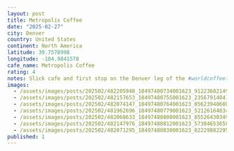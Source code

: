 ```yaml
---
layout: post
title: Metropolis Coffee
date: "2025-02-27"
city: Denver
country: United States
continent: North America
latitude: 39.7578998
longitude: -104.9841578
cafe_name: Metropolis Coffee
rating: 4
notes: Slick cafe and first stop on the Denver leg of the #worldcoffeetour - @metropolis.coffeebar  on RINO
images:
  - /assets/images/posts/202502/482205948_18497480734001623_9122368214983962291_n_18128286835410993.jpg
  - /assets/images/posts/202502/482157653_18497480755001623_2356791484104900385_n_18057524573039542.jpg
  - /assets/images/posts/202502/482074147_18497480764001623_8562394060871116409_n_18057264239317181.jpg
  - /assets/images/posts/202502/481962696_18497480779001623_521261648348074405_n_17868348666322080.jpg
  - /assets/images/posts/202502/482068633_18497480800001623_8552643034988415153_n_18360420610122836.jpg
  - /assets/images/posts/202502/482147976_18497480812001623_5730465365859691926_n_17927112105013078.jpg
  - /assets/images/posts/202502/482071295_18497480830001623_822298822955305129_n_17959116728878785.jpg
published: 1
---
```

